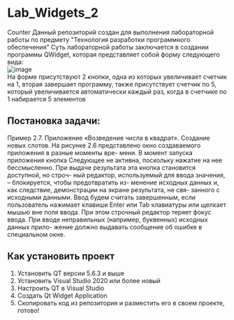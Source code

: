 # Lab_Widgets_2

Counter
Данный репозиторий создан для выполнения лабораторной работы по предмету "Технология разработки программного обеспечения"
Суть лабораторной работы заключается в создании программы QWidget, которая представляет собой форму следующего вида:
<br>
![image](https://user-images.githubusercontent.com/50704060/236627022-f65c7e79-1ab7-4d62-8b1b-55a4107f6536.png)
<br>
На форме присутствуют 2 кнопки, одна из которых увеличивает счетчик на 1, вторая завершает программу, также присутствует счетчик по 5, который увеличивается автоматически каждый раз, когда в счетчике по 1 набирается 5 элементов

<h2>Постановка задачи:</h2>

Пример 2.7. Приложение «Возведение числа в квадрат». Создание новых слотов.
На рисунке 2.6 представлено окно создаваемого приложения в разные моменты вре-
мени. В момент запуска приложения кнопка Следующее не активна, поскольку нажатие
на нее бессмысленно. При выдаче результата эта кнопка становится доступной, но строч-
ный редактор, используемый для ввода значения, – блокируется, чтобы предотвратить из-
менение исходных данных и, как следствие, демонстрации на экране результата, не свя-
занного с исходными данными.
Ввод будем считать завершенным, если пользователь нажимает клавиши Enter или
Tab клавиатуры или щелкает мышью вне поля ввода. При этом строчный редактор теряет
фокус ввода. При вводе неправильных (например, буквенных) исходных данных прило-
жение должно выдавать сообщение об ошибке в специальном окне.

<h2>Как установить проект</h2>

1. Установить QT версии 5.6.3 и выше
2. Установить Visual Studio 2020 или более новый
3. Настроить QT в Visual Studio
4. Создать Qt Widget Application
5. Скопировать код из репозитория и разместить его в своем проекте, готово!

